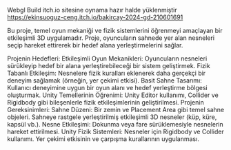 
Webgl Build itch.io sitesine  oynama hazır halde yüklenmiştir
https://ekinsuoguz-ceng.itch.io/bakircay-2024-gd-210601691


Bu proje, temel oyun mekaniği ve fizik sistemlerini öğrenmeyi amaçlayan bir etkileşimli 3D uygulamadır. Proje, oyuncuların sahnede yer alan nesneleri seçip hareket ettirerek bir hedef alana yerleştirmelerini sağlar.

Projenin Hedefleri:
Etkileşimli Oyun Mekanikleri: Oyuncuların nesneleri sürükleyip hedef bir alana yerleştirebileceği bir sistem geliştirmek.
Fizik Tabanlı Etkileşim: Nesnelere fizik kuralları eklenerek daha gerçekçi bir deneyim sağlamak (örneğin, yer çekimi etkisi).
Basit Sahne Tasarımı: Kullanıcı deneyimine uygun bir oyun alanı ve hedef yerleştirme bölgesi oluşturmak.
Unity Temellerinin Öğrenimi: Unity Editor kullanımı, Collider ve Rigidbody gibi bileşenlerle fizik etkileşimlerinin geliştirilmesi.
Projenin Gereksinimleri:
Sahne Düzeni:
Bir zemin ve Placement Area gibi temel sahne objeleri.
Sahneye rastgele yerleştirilmiş etkileşimli 3D nesneler (küp, küre, kapsül vb.).
Nesne Etkileşimi:
Dokunma veya fare sürüklemesiyle nesnelerin hareket ettirilmesi.
Unity Fizik Sistemleri:
Nesneler için Rigidbody ve Collider kullanımı.
Yer çekimi etkisinin ve çarpışma kurallarının uygulanması.

